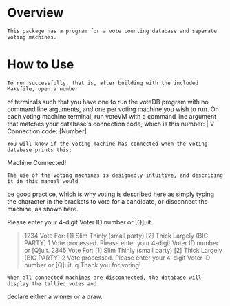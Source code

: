 # Overview
    This package has a program for a vote counting database and seperate voting machines.
# How to Use
    To run successfully, that is, after building with the included Makefile, open a number
of terminals such that you have one to run the voteDB program with no command line arguments,
and one per voting machine you wish to run. On each voting machine terminal, run voteVM with
a command line argument that matches your database's connection code, which is this number:
                    |
                    V
Connection code: [Number]

    You will know if the voting machine has connected when the voting database prints this:

Machine Connected!

    The use of the voting machines is designedly intuitive, and describing it in this manual would
be good practice, which is why voting is described here as simply typing the character in the
brackets to vote for a candidate, or disconnect the machine, as shown here.


Please enter your 4-digit Voter ID number or [Q]uit.
> 1234
Vote For:
    [1] Slim Thinly (small party)
    [2] Thick Largely (BIG PARTY)
> 1
Vote processed.
Please enter your 4-digit Voter ID number or [Q]uit.
> 2345
Vote For:
    [1] Slim Thinly (small party)
    [2] Thick Largely (BIG PARTY)
> 2
Vote processed.
Please enter your 4-digit Voter ID number or [Q]uit.
> q
Thank you for voting!

    When all connected machines are disconnected, the database will display the tallied votes and
declare either a winner or a draw.